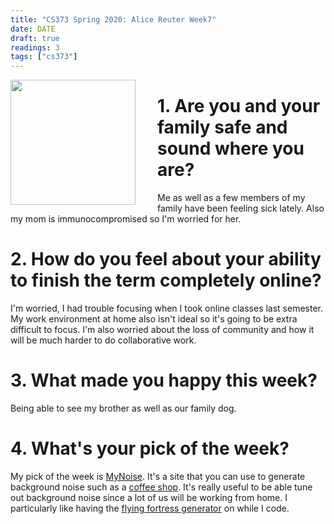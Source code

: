 ```yaml
---
title: "CS373 Spring 2020: Alice Reuter Week7"
date: DATE
draft: true
readings: 3
tags: ["cs373"]
---
```


<img src="/img/cs373/linkedin.png" width="200" align="left" style="padding-right:2rem" />

# 1. Are you and your family safe and sound where you are?

Me as well as a few members of my family have been feeling sick lately. Also my mom is immunocompromised so I'm worried for her.

# 2. How do you feel about your ability to finish the term completely online?

I'm worried, I had trouble focusing when I took online classes last semester. My work environment at home also isn't ideal so it's going to be extra difficult to focus. I'm also worried about the loss of community and how it will be much harder to do collaborative work. 

# 3. What made you happy this week?

Being able to see my brother as well as our family dog. 

# 4. What's your pick of the week?

My pick of the week is [MyNoise](https://mynoise.net). It's a site that you can use to generate background noise such as a [coffee shop](https://mynoise.net/NoiseMachines/cafeRestaurantNoiseGenerator.php). It's really useful to be able tune out background noise since a lot of us will be working from home. I particularly like having the [flying fortress generator](https://mynoise.net/NoiseMachines/propellerNoiseGenerator.php) on while I code. 

